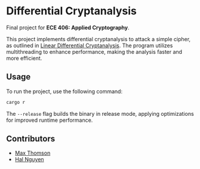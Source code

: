 # Differential Cryptanalysis

Final project for **ECE 406: Applied Cryptography**.

This project implements differential cryptanalysis to attack a simple cipher,
as outlined in
[Linear Differential Cryptanalysis](https://www.engr.mun.ca/~howard/PAPERS/ldc_tutorial.pdf).
The program utilizes multithreading to enhance performance, making the analysis faster and more efficient.


## Usage

To run the project, use the following command:

```sh
cargo r
```

The `--release` flag builds the binary in release mode, applying optimizations for improved runtime performance.

## Contributors

- [Max Thomson](https://github.com/MNThomson/)
- [Hal Nguyen](https://github.com/hn275/)

